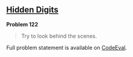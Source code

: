 [Hidden Digits][ce]
-------------------

**Problem 122**

> Try to look behind the scenes.

Full problem statement is available on [CodeEval][ce].

[ce]: https://www.codeeval.com/browse/122/
      "View problem statement on CodeEval"
